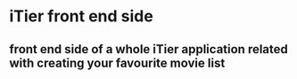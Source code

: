 # iTier front end side

## front end side of a whole iTier application related with creating your favourite movie list

 